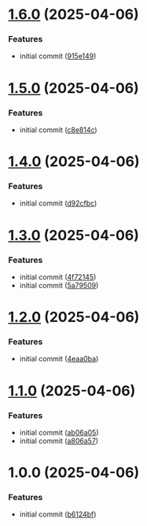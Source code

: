 # [1.6.0](https://github.com/liranme/redisinsight-secure/compare/v1.5.0...v1.6.0) (2025-04-06)


### Features

* initial commit ([915e149](https://github.com/liranme/redisinsight-secure/commit/915e149d042a5b9c4b2976885449166aace79c2a))

# [1.5.0](https://github.com/liranme/redisinsight-secure/compare/v1.4.0...v1.5.0) (2025-04-06)


### Features

* initial commit ([c8e814c](https://github.com/liranme/redisinsight-secure/commit/c8e814c0593d8253ae81ba98c1fab22a06dce426))

# [1.4.0](https://github.com/liranme/redisinsight-secure/compare/v1.3.0...v1.4.0) (2025-04-06)


### Features

* initial commit ([d92cfbc](https://github.com/liranme/redisinsight-secure/commit/d92cfbc0e9a95ea0bec053168ebb2dffbf121487))

# [1.3.0](https://github.com/liranme/redisinsight-secure/compare/v1.2.0...v1.3.0) (2025-04-06)


### Features

* initial commit ([4f72145](https://github.com/liranme/redisinsight-secure/commit/4f721452138f7df9b2bebae3ada60fb8343fc4ce))
* initial commit ([5a79509](https://github.com/liranme/redisinsight-secure/commit/5a7950941aae932121255a439b5881450dd1c40d))

# [1.2.0](https://github.com/liranme/redisinsight-secure/compare/v1.1.0...v1.2.0) (2025-04-06)


### Features

* initial commit ([4eaa0ba](https://github.com/liranme/redisinsight-secure/commit/4eaa0ba3fb7af714bc6f164bcfd30b00815e8a8e))

# [1.1.0](https://github.com/liranme/redisinsight-secure/compare/v1.0.0...v1.1.0) (2025-04-06)


### Features

* initial commit ([ab06a05](https://github.com/liranme/redisinsight-secure/commit/ab06a055eca93ec5b1aea49722d065ba9ca9ac47))
* initial commit ([a806a57](https://github.com/liranme/redisinsight-secure/commit/a806a57dde18162d49fa4e5d582b84da1725350d))

# 1.0.0 (2025-04-06)


### Features

* initial commit ([b6124bf](https://github.com/liranme/redisinsight-secure/commit/b6124bf0856fc4d53f48e7e223de94ab98d708cc))
